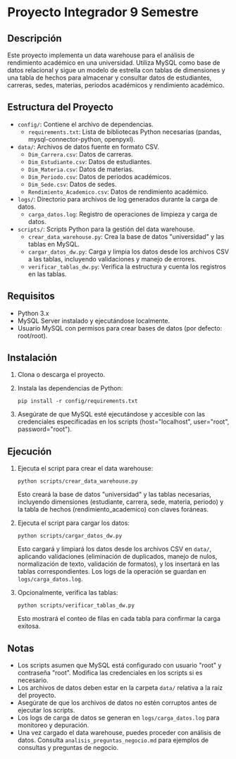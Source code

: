 # Proyecto Integrador 9 Semestre

## Descripción

Este proyecto implementa un data warehouse para el análisis de rendimiento académico en una universidad. Utiliza MySQL como base de datos relacional y sigue un modelo de estrella con tablas de dimensiones y una tabla de hechos para almacenar y consultar datos de estudiantes, carreras, sedes, materias, periodos académicos y rendimiento académico.

## Estructura del Proyecto

- `config/`: Contiene el archivo de dependencias.
  - `requirements.txt`: Lista de bibliotecas Python necesarias (pandas, mysql-connector-python, openpyxl).
- `data/`: Archivos de datos fuente en formato CSV.
  - `Dim_Carrera.csv`: Datos de carreras.
  - `Dim_Estudiante.csv`: Datos de estudiantes.
  - `Dim_Materia.csv`: Datos de materias.
  - `Dim_Periodo.csv`: Datos de periodos académicos.
  - `Dim_Sede.csv`: Datos de sedes.
  - `Rendimiento_Academico.csv`: Datos de rendimiento académico.
- `logs/`: Directorio para archivos de log generados durante la carga de datos.
  - `carga_datos.log`: Registro de operaciones de limpieza y carga de datos.
- `scripts/`: Scripts Python para la gestión del data warehouse.
  - `crear_data_warehouse.py`: Crea la base de datos "universidad" y las tablas en MySQL.
  - `cargar_datos_dw.py`: Carga y limpia los datos desde los archivos CSV a las tablas, incluyendo validaciones y manejo de errores.
  - `verificar_tablas_dw.py`: Verifica la estructura y cuenta los registros en las tablas.

## Requisitos

- Python 3.x
- MySQL Server instalado y ejecutándose localmente.
- Usuario MySQL con permisos para crear bases de datos (por defecto: root/root).

## Instalación

1. Clona o descarga el proyecto.
2. Instala las dependencias de Python:

   ``` shell
   pip install -r config/requirements.txt
   ```

3. Asegúrate de que MySQL esté ejecutándose y accesible con las credenciales especificadas en los scripts (host="localhost", user="root", password="root").

## Ejecución

1. Ejecuta el script para crear el data warehouse:

    ``` shell
    python scripts/crear_data_warehouse.py
    ```

    Esto creará la base de datos "universidad" y las tablas necesarias, incluyendo dimensiones (estudiante, carrera, sede, materia, periodo) y la tabla de hechos (rendimiento_academico) con claves foráneas.

2. Ejecuta el script para cargar los datos:

    ``` shell
    python scripts/cargar_datos_dw.py
    ```

    Esto cargará y limpiará los datos desde los archivos CSV en `data/`, aplicando validaciones (eliminación de duplicados, manejo de nulos, normalización de texto, validación de formatos), y los insertará en las tablas correspondientes. Los logs de la operación se guardan en `logs/carga_datos.log`.

3. Opcionalmente, verifica las tablas:

    ``` shell
    python scripts/verificar_tablas_dw.py
    ```

    Esto mostrará el conteo de filas en cada tabla para confirmar la carga exitosa.

## Notas

- Los scripts asumen que MySQL está configurado con usuario "root" y contraseña "root". Modifica las credenciales en los scripts si es necesario.
- Los archivos de datos deben estar en la carpeta `data/` relativa a la raíz del proyecto.
- Asegúrate de que los archivos de datos no estén corruptos antes de ejecutar los scripts.
- Los logs de carga de datos se generan en `logs/carga_datos.log` para monitoreo y depuración.
- Una vez cargado el data warehouse, puedes proceder con análisis de datos. Consulta `analisis_preguntas_negocio.md` para ejemplos de consultas y preguntas de negocio.
